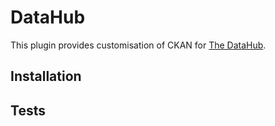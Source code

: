 DataHub
====

This plugin provides customisation of CKAN for [The DataHub](datahub.io).


Installation
------------


Tests
-----





